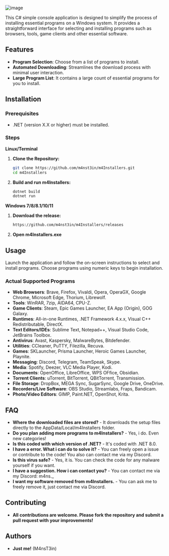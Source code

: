 

![image](https://github.com/user-attachments/assets/5832cb1b-f6d2-4dd6-bbf4-5fad6e4f36c0)                                                                         
                                                                             
This C# simple console application is designed to simplify the process of installing essential programs on a Windows system. It provides a straightforward interface for selecting and installing programs such as browsers, tools, game clients and other essential software.

## Features

- **Program Selection**: Choose from a list of programs to install.
- **Automated Downloading**: Streamlines the download process with minimal user interaction.
- **Large Program List**: It contains a large count of essential programs for you to install.

## Installation

### Prerequisites

- .NET (version X.X or higher) must be installed.

### Steps

**Linux/Terminal**

1. **Clone the Repository:**

   ```bash
   git clone https://github.com/m4nst3in/m4Installers.git
   cd m4Installers
   ```
2. **Build and run m4Installers:**

   ```bash
   dotnet build
   dotnet run
   ```
**Windows 7/8/8.1/10/11**

1. **Download the release:**
   ```bash
   https://github.com/m4nst3in/m4Installers/releases
   ```
   
2. **Open m4Installers.exe**
   
## Usage

Launch the application and follow the on-screen instructions to select and install programs. Choose programs using numeric keys to begin installation.

### Actual Supported Programs

- **Web Browsers**: Brave, Firefox, Vivaldi, Opera, OperaGX, Google Chrome, Microsoft Edge, Thorium, Librewolf.
- **Tools**: WinRAR, 7zip, AIDA64, CPU-Z.
- **Game Clients**: Steam, Epic Games Launcher, EA App (Origin), GOG Galaxy.
- **Runtimes**: All-in-one Runtimes, .NET Framework 4.x.x, Visual C++ Redistributable, DirectX.
- **Text Editors/IDEs**: Sublime Text, Notepad++, Visual Studio Code, JetBrains Toolbox.
- **Antivirus**: Avast, Kaspersky, MalwareBytes, Bitdefender.
- **Utilities**: CCleaner, PuTTY, Filezilla, Recuva.
- **Games**: SKLauncher, Prisma Launcher, Heroic Games Launcher, Playnite.
- **Messaging**: Discord, Telegram, TeamSpeak, Skype.
- **Media**: Spotify, Deezer, VLC Media Player, Kodi.
- **Documents**: OpenOffice, LibreOffice, WPS OFfice, Obsidian.
- **Torrent Clients**: uTorrent, BitTorrent, QBitTorrent, Transmission.
- **File Storage**: DropBox, MEGA Sync, SugarSync, Google Drive, OneDrive.
- **Recorders/Live Software**: OBS Studio, Streamlabs, Fraps, Bandicam.
- **Photo/Video Editors**: GIMP, Paint.NET, OpenShot, Krita.
## FAQ
- **Where the downloaded files are stored?** - It downloads the setup files directly to the AppData/Local/m4Installers folder.
- **Do you plan adding more programs to m4Installers?** - Yes, i do. Even new categories!
- **Is this coded with which version of .NET?** - It's coded with .NET 8.0.
- **I have a error. What i can do to solve it?** - You can freely open a issue or contribute to the code! You also can contact me via my Discord.
- **Is this virus safe?** - Yes, it is. You can check the code for any malware yourself if you want.
- **I have a suggestion. How i can contact you?** - You can contact me via my Discord: m4ns._
- **I want my software removed from m4Installers.** - You can ask me to freely remove it, just contact me via Discord.

## Contributing

- **All contributions are welcome. Please fork the repository and submit a pull request with your improvements!**

## Authors

- **Just me!** (M4nsT3in)
